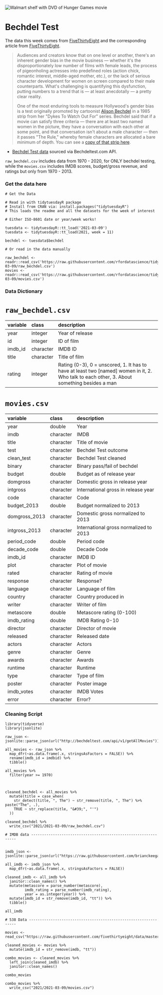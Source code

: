 ![Walmart shelf with DVD of Hunger Games movie](https://fivethirtyeight.com/wp-content/uploads/2014/04/477092007.jpg)

# Bechdel Test

The data this week comes from [FiveThirtyEight](https://github.com/fivethirtyeight/data/tree/master/bechdel) and the corresponding article from [FiveThirtyEight](https://fivethirtyeight.com/features/the-dollar-and-cents-case-against-hollywoods-exclusion-of-women/).

> Audiences and creators know that on one level or another, there's an inherent gender bias in the movie business — whether it's the disproportionately low number of films with female leads, the process of pigeonholing actresses into predefined roles (action chick, romantic interest, middle-aged mother, etc.), or the lack of serious character development for women on screen compared to their male counterparts. What's challenging is quantifying this dysfunction, putting numbers to a trend that is — at least anecdotally — a pretty clear reality.
> 
> One of the most enduring tools to measure Hollywood's gender bias is a test originally promoted by cartoonist [Alison Bechdel](http://dykestowatchoutfor.com/) in a 1985 strip from her "Dykes To Watch Out For" series. Bechdel said that if a movie can satisfy three criteria — there are at least two named women in the picture, they have a conversation with each other at some point, and that conversation isn't about a male character — then it passes "The Rule," whereby female characters are allocated a bare minimum of depth. You can see a [copy of that strip here](http://www.npr.org/templates/story/story.php?storyId=94202522).

* [Bechdel Test data](http://bechdeltest.com/) sourced via Bechdeltest.com API.

`raw_bechdel.csv` includes data from 1970 - 2020, for ONLY bechdel testing, while the `movies.csv` includes IMDB scores, budget/gross revenue, and ratings but only from 1970 - 2013.


### Get the data here

```{r}
# Get the Data

# Read in with tidytuesdayR package 
# Install from CRAN via: install.packages("tidytuesdayR")
# This loads the readme and all the datasets for the week of interest

# Either ISO-8601 date or year/week works!

tuesdata <- tidytuesdayR::tt_load('2021-03-09')
tuesdata <- tidytuesdayR::tt_load(2021, week = 11)

bechdel <- tuesdata$bechdel

# Or read in the data manually

raw_bechdel <- readr::read_csv('https://raw.githubusercontent.com/rfordatascience/tidytuesday/master/data/2021/2021-03-09/raw_bechdel.csv')
movies <- readr::read_csv('https://raw.githubusercontent.com/rfordatascience/tidytuesday/master/data/2021/2021-03-09/movies.csv')

```
### Data Dictionary

# `raw_bechdel.csv`

|variable |class     |description |
|:--------|:---------|:-----------|
|year     |integer   | Year of release |
|id       |integer   | ID of film |
|imdb_id  |character | IMDB ID|
|title    |character | Title of film |
|rating   |integer   | Rating (0-3), 0 = unscored, 1. It has to have at least two [named] women in it, 2. Who talk to each other, 3. About something besides a man |

# `movies.csv`

|variable      |class     |description |
|:-------------|:---------|:-----------|
|year          |double    | Year |
|imdb          |character | IMDB|
|title         |character |Title of movie |
|test          |character | Bechdel Test outcome|
|clean_test    |character | Bechdel Test cleaned |
|binary        |character | Binary pass/fail of bechdel |
|budget        |double    | Budget as of release year |
|domgross      |character | Domestic gross in release year |
|intgross      |character | International gross in release year |
|code          |character | Code |
|budget_2013   |double    | Budget normalized to 2013 |
|domgross_2013 |character | Domestic gross  normalized to 2013 |
|intgross_2013 |character | International gross normalized to 2013 |
|period_code   |double    | Period code |
|decade_code   |double    | Decade Code |
|imdb_id       |character | IMDB ID |
|plot          |character | Plot of movie |
|rated         |character | Rating of movie |
|response      |character | Response? |
|language      |character | Language of film |
|country       |character | Country produced in |
|writer        |character | Writer of film |
|metascore     |double    | Metascore rating (0-100) |
|imdb_rating   |double    | IMDB Rating 0-10|
|director      |character | Director of movie |
|released      |character | Released date |
|actors        |character | Actors |
|genre         |character | Genre |
|awards        |character | Awards |
|runtime       |character | Runtime |
|type          |character | Type of film |
|poster        |character | Poster image |
|imdb_votes    |character | IMDB Votes |
|error         |character | Error? |


### Cleaning Script

```{r}
library(tidyverse)
library(jsonlite)

raw_json <- jsonlite::parse_json(url("http://bechdeltest.com/api/v1/getAllMovies"))

all_movies <- raw_json %>% 
  map_dfr(~as.data.frame(.x, stringsAsFactors = FALSE)) %>% 
  rename(imdb_id = imdbid) %>% 
  tibble()

all_movies %>% 
  filter(year >= 1970) 



cleaned_bechdel <- all_movies %>% 
  mutate(title = case_when(
    str_detect(title, ", The") ~ str_remove(title, ", The") %>% paste("The", .),
    TRUE ~ str_replace(title, "&#39;", "'")
  ))

cleaned_bechdel %>% 
  write_csv("2021/2021-03-09/raw_bechdel.csv")

# IMDB data ---------------------------------------------------------------


imdb_json <- jsonlite::parse_json(url("https://raw.githubusercontent.com/brianckeegan/Bechdel/master/imdb_data.json"))

all_imdb <- imdb_json %>%
  map_dfr(~as.data.frame(.x, stringsAsFactors = FALSE))

cleaned_imdb <- all_imdb %>% 
  janitor::clean_names() %>% 
  mutate(metascore = parse_number(metascore),
         imdb_rating = parse_number(imdb_rating),
         year = as.integer(year)) %>% 
  mutate(imdb_id = str_remove(imdb_id, "tt")) %>% 
  tibble()

all_imdb

# 538 Data ----------------------------------------------------------------

movies <- read_csv("https://raw.githubusercontent.com/fivethirtyeight/data/master/bechdel/movies.csv")

cleaned_movies <- movies %>% 
  mutate(imdb_id = str_remove(imdb, "tt")) 

combo_movies <- cleaned_movies %>% 
  left_join(cleaned_imdb) %>% 
  janitor::clean_names() 

combo_movies

combo_movies %>% 
  write_csv("2021/2021-03-09/movies.csv")

```
